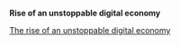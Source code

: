 **Rise of an unstoppable digital economy**

[The rise of an unstoppable digital economy](https://github.com/pet3r-pan/openraidinstitute.org/blob/master/files/essays/The%20rise%20of%20an%20unstoppable%20digital%20economy.pdf)
